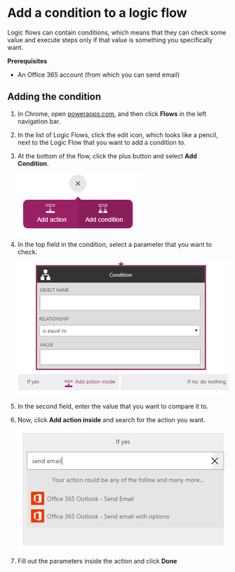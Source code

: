 <properties
    pageTitle="PowerApps: Add a condition"
    description="Logic flows can run certain steps only if the condition you match is true."
    services="powerapps"
    documentationCenter="na"
    authors="stepsic-microsoft-com"
    manager="dwrede"
    editor=""
    tags=""/>

<tags
   ms.service="powerapps"
   ms.devlang="na"
   ms.topic="article"
   ms.tgt_pltfrm="na"
   ms.workload="na"
   ms.date="11/14/2015"
   ms.author="stepsic"/>

# Add a condition to a logic flow #

Logic flows can contain conditions, which means that they can check some value and execute steps only if that value is something you specifically want.

**Prerequisites**

- An Office 365 account (from which you can send email)

## Adding the condition ##

1. In Chrome, open [powerapps.com](http://go.microsoft.com/fwlink/?LinkId=708209), and then click **Flows** in the left navigation bar.

2. In the list of Logic Flows, click the edit icon, which looks like a pencil, next to the Logic Flow that you want to add a condition to.

3. At the bottom of the flow, click the plus button and select **Add Condition**.

    ![Condition button](./media/add-a-condition/addconditionbutton.png)

4. In the top field in the condition, select a parameter that you want to check.

    ![Condition box](./media/add-a-condition/conditionbox.png)

5. In the second field, enter the value that you want to compare it to.

6. Now, click **Add action inside** and search for the action you want.

    ![Add action inside](./media/add-a-condition/ifyes.png)

7. Fill out the parameters inside the action and click **Done**
